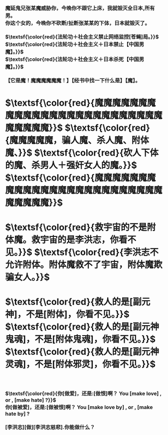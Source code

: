 <h3>
<br>魔延鬼兄张某魔威胁你，今晚你不跟它上床，我就毁灭全日本,所有男。
<br>你这个女的，今晚你不砍断/扯断张某某的下体，日本就毁灭了。
<br>
<br>$\textsf{\color{red}{法轮功＋社会主义禁止网络监控[苍蝇]局。}}$
<br>$\textsf{\color{red}{法轮功＋社会主义＋日本禁止【中国男魔】。}}$
<br>$\textsf{\color{red}{法轮功＋社会主义＋日本杀死【中国男魔】。}}$
<br>
<br>【它是魔！魔魔魔魔魔魔！】【经书中找一下什么是】【魔】。
</h3>
<h1>
$\textsf{\color{red}{魔魔魔魔魔魔魔魔魔魔魔魔魔魔魔魔魔魔魔魔魔魔魔魔魔魔魔魔魔魔}}$
$\textsf{\color{red}{魔魔魔魔魔，骗人魔、杀人魔、附体魔、}}$
$\textsf{\color{red}{砍人下体的魔、杀男人＋强奸女人的魔。}}$
$\textsf{\color{red}{魔魔魔魔魔魔魔魔魔魔魔魔魔魔魔魔魔魔魔魔魔魔魔魔魔魔魔魔魔魔}}$
</h1>
<h1>
$\textsf{\color{red}{救宇宙的不是附体魔。救宇宙的是李洪志，你看不见。}}$
$\textsf{\color{red}{李洪志不允许附体。附体魔救不了宇宙，附体魔欺骗女人。}}$
</h1>
<h1>
$\textsf{\color{red}{救人的是[副元神]，不是[附体]，你看不见。}}$
$\textsf{\color{red}{救人的是[副元神鬼魂]，不是[附体鬼魂]，你看不见。}}$
$\textsf{\color{red}{救人的是[副元神灵魂]，不是[附体邪灵]，你看不见。}}$
</h1>
<h3>
<br>
<br>$\textsf{\color{red}{你[做爱]，还是:[做恨]啊？	You [make love] , or , [make hate] ?}}$
<br>你[做被爱]，还是:[做被恨]啊？	You [make love by] , or , [make hate by] ?
<br>
<br>[李洪志][做][李洪志慈悲].你能做什么？
<br>
</h3>
